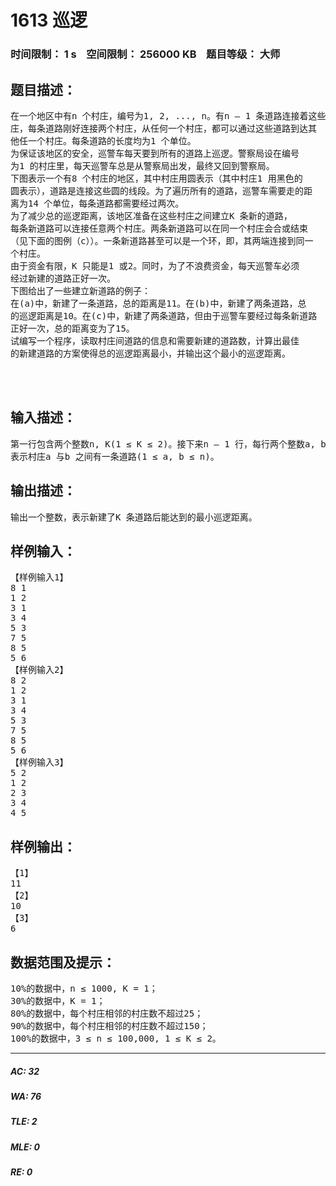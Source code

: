 # 1613 巡逻   
### 时间限制： 1 s&nbsp;&nbsp;&nbsp;&nbsp;空间限制： 256000 KB&nbsp;&nbsp;&nbsp;&nbsp;题目等级： 大师  
## 题目描述：  

<pre>
在一个地区中有n 个村庄，编号为1, 2, ..., n。有n – 1 条道路连接着这些村  
庄，每条道路刚好连接两个村庄，从任何一个村庄，都可以通过这些道路到达其  
他任一个村庄。每条道路的长度均为1 个单位。  
为保证该地区的安全，巡警车每天要到所有的道路上巡逻。警察局设在编号  
为1 的村庄里，每天巡警车总是从警察局出发，最终又回到警察局。  
下图表示一个有8 个村庄的地区，其中村庄用圆表示（其中村庄1 用黑色的  
圆表示），道路是连接这些圆的线段。为了遍历所有的道路，巡警车需要走的距  
离为14 个单位，每条道路都需要经过两次。
为了减少总的巡逻距离，该地区准备在这些村庄之间建立K 条新的道路，  
每条新道路可以连接任意两个村庄。两条新道路可以在同一个村庄会合或结束  
（见下面的图例（c））。一条新道路甚至可以是一个环，即，其两端连接到同一  
个村庄。  
由于资金有限，K 只能是1 或2。同时，为了不浪费资金，每天巡警车必须  
经过新建的道路正好一次。  
下图给出了一些建立新道路的例子：
在(a)中，新建了一条道路，总的距离是11。在(b)中，新建了两条道路，总  
的巡逻距离是10。在(c)中，新建了两条道路，但由于巡警车要经过每条新道路  
正好一次，总的距离变为了15。  
试编写一个程序，读取村庄间道路的信息和需要新建的道路数，计算出最佳  
的新建道路的方案使得总的巡逻距离最小，并输出这个最小的巡逻距离。
 
 

</pre>
  
  
## 输入描述：  

<pre>
第一行包含两个整数n, K(1 ≤ K ≤ 2)。接下来n – 1 行，每行两个整数a, b，  
表示村庄a 与b 之间有一条道路(1 ≤ a, b ≤ n)。
</pre>
  
  
## 输出描述：  

<pre>
输出一个整数，表示新建了K 条道路后能达到的最小巡逻距离。
</pre>
  
  
## 样例输入：  

<pre>
【样例输入1】  
8 1  
1 2  
3 1  
3 4  
5 3  
7 5  
8 5  
5 6  
【样例输入2】
8 2  
1 2  
3 1  
3 4  
5 3  
7 5  
8 5  
5 6  
【样例输入3】  
5 2  
1 2  
2 3  
3 4  
4 5
</pre>
  
  
## 样例输出：  

<pre>
【1】  
11  
【2】  
10  
【3】  
6 
</pre>
  
  
## 数据范围及提示：  

<pre>
10%的数据中，n ≤ 1000, K = 1；  
30%的数据中，K = 1；  
80%的数据中，每个村庄相邻的村庄数不超过25；  
90%的数据中，每个村庄相邻的村庄数不超过150；  
100%的数据中，3 ≤ n ≤ 100,000, 1 ≤ K ≤ 2。
</pre>
  
  
***  

##### AC: 32  
##### WA: 76  
##### TLE: 2  
##### MLE: 0  
##### RE: 0  
